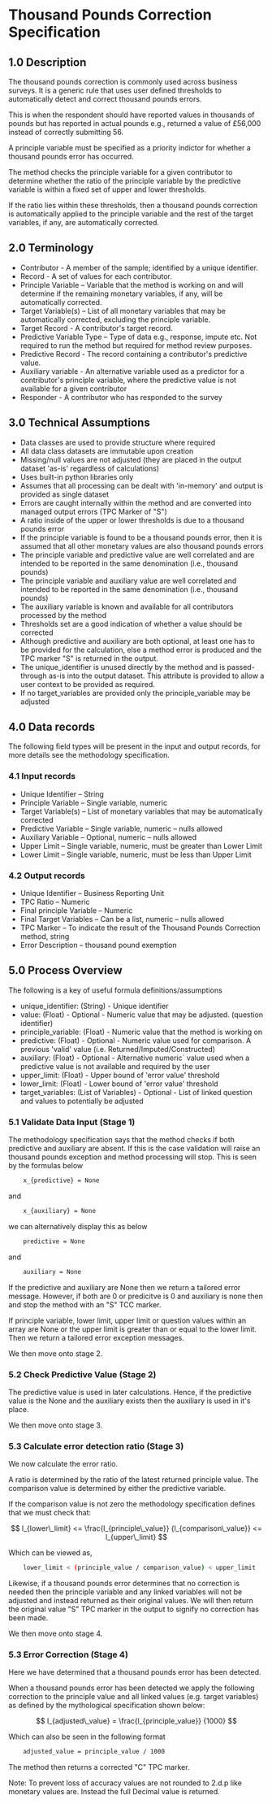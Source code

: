 # Thousand Pounds Correction Specification

## 1.0 Description

The thousand pounds correction is commonly used across business surveys.
It is a generic rule that uses user defined thresholds to automatically
detect and correct thousand pounds errors.

This is when the respondent should have reported values in thousands of
pounds but has reported in actual pounds e.g., returned a value of
£56,000 instead of correctly submitting 56.

A principle variable must be specified as a priority indictor for whether
a thousand pounds error has occurred.

The method checks the principle variable for a given contributor to
determine whether the ratio of the principle variable by the predictive
variable is within a fixed set of upper and lower thresholds.

If the ratio lies within these thresholds, then a thousand pounds
correction is automatically applied to the principle variable and the rest
of the target variables, if any, are automatically corrected.

## 2.0 Terminology

* Contributor - A member of the sample; identified by a unique identifier.
* Record - A set of values for each contributor.
* Principle Variable – Variable that the method is working on and will
determine if the remaining monetary variables, if any, will be
automatically corrected.
* Target Variable(s) – List of all monetary variables that may be
automatically corrected, excluding the principle variable.
* Target Record - A contributor's target record.
* Predictive Variable Type – Type of data e.g., response, impute etc. Not
required to run the method but required for method review purposes.
* Predictive Record - The record containing a contributor's predictive value.
* Auxiliary variable - An alternative variable used as a predictor for a
contributor's principle variable, where the predictive value is not available
for a given contributor
* Responder - A contributor who has responded to the survey

## 3.0 Technical Assumptions

* Data classes are used to provide structure where required
* All data class datasets are immutable upon creation
* Missing/null values are not adjusted (they are placed in the output dataset
'as-is' regardless of calculations)
* Uses built-in python libraries only
* Assumes that all processing can be dealt with 'in-memory' and output is
provided as single dataset
* Errors are caught internally within the method and are converted into managed
output errors (TPC Marker of "S")
* A ratio inside of the upper or lower thresholds is due to a thousand
pounds error
* If the principle variable is found to be a thousand pounds error, then it is
assumed that all other monetary values are also thousand pounds errors
* The principle variable and predictive value are well correlated and are
intended to be reported in the same denomination (i.e., thousand pounds)
* The principle variable and auxiliary value are well correlated and intended
to be reported in the same denomination (i.e., thousand pounds)
* The auxiliary variable is known and available for all contributors processed
by the method
* Thresholds set are a good indication of whether a value should be corrected
* Although predictive and auxiliary are both optional, at least one has to be
provided for the calculation, else a method error is produced and the TPC
marker "S" is returned in the output.
* The unique_identifier is unused directly by the method and is passed-through
as-is into the output dataset. This attribute is provided to allow a user
context to be provided as required.
* If no target_variables are provided only the principle_variable may
be adjusted

## 4.0 Data records

The following field types will be present in the input and
output records, for more details see the methodology specification.

### 4.1 Input records

* Unique Identifier – String
* Principle Variable – Single variable, numeric
* Target Variable(s) – List of monetary variables that may be automatically corrected
* Predictive Variable – Single variable, numeric – nulls allowed
* Auxiliary Variable – Optional, numeric – nulls allowed
* Upper Limit – Single variable, numeric, must be greater than Lower Limit
* Lower Limit – Single variable, numeric, must be less than Upper Limit

### 4.2 Output records

* Unique Identifier – Business Reporting Unit
* TPC Ratio – Numeric
* Final principle Variable – Numeric
* Final Target Variables – Can be a list, numeric – nulls allowed
* TPC Marker – To indicate the result of the Thousand Pounds Correction
method, string
* Error Description – thousand pound exemption

## 5.0 Process Overview

The following is a key of useful formula definitions/assumptions

* unique_identifier: (String) - Unique identifier
* value: (Float) - Optional - Numeric value that may be adjusted.
(question identifier)
* principle_variable: (Float) - Numeric value that the method is working on
* predictive: (Float) - Optional - Numeric value used for comparison.
A previous 'valid' value (i.e. Returned/Imputed/Constructed)
* auxiliary: (Float) - Optional - Alternative numeric` value used when
a predictive value is not available and required by the user
* upper_limit: (Float) - Upper bound of 'error value' threshold
* lower_limit: (Float) - Lower bound of 'error value' threshold
* target_variables: (List of Variables) - Optional - List of linked
question and values to potentially be adjusted

### 5.1 Validate Data Input (Stage 1)

The methodology specification says that the method checks if
both predictive and auxiliary are absent. If this is the case validation
will raise an thousand pounds exception
and method processing will stop. This is seen by the formulas below

```bash
    x_{predictive} = None
```

and

```bash
    x_{auxiliary} = None
```

we can alternatively display this as below

```bash
    predictive = None
```

and

```bash
    auxiliary = None
```

If the predictive and auxiliary are None then we return a tailored
error message. However, if both are 0 or predicitve is 0 and
auxiliary is none then and stop the method with an "S" TCC marker.

If principle variable, lower limit, upper limit or question values
within an array are None or the upper limit is greater than or equal to
the lower limit. Then we return a tailored error exception messages.

We then move onto stage 2.

### 5.2 Check Predictive Value (Stage 2)

The predictive value is used in later calculations. Hence, if the
predictive value is the None and the auxiliary exists then the auxiliary
is used in it's place.

We then move onto stage 3.

### 5.3 Calculate error detection ratio (Stage 3)

We now calculate the error ratio.

A ratio is determined by the ratio of the latest returned principle value.
The comparison value is determined by either the predictive variable.

If the comparison value is not zero the methodology specification defines
that we must check that:

$$ l_{lower\_limit} <= \frac{l_{principle\_value}}
{l_{comparison\_value}} <= l_{upper\_limit}
$$

Which can be viewed as,

```bash
    lower_limit < (principle_value / comparison_value) < upper_limit
```

Likewise, if a thousand pounds error determines that no correction
is needed then the principle variable and any linked variables will
not be adjusted and instead returned as their original values.
We will then return the original value "S" TPC marker in the output
to signify no correction has been made.

We then move onto stage 4.

### 5.3 Error Correction (Stage 4)

Here we have determined that a thousand pounds error has been detected.

When a thousand pounds error has been detected we apply the following
correction to the principle value and all linked values (e.g. target variables)
as defined by the mythological specification shown below:

$$ l_{adjusted\_value} = \frac{l_{principle_value}}
{1000}
$$

Which can also be seen in the following format

```bash
    adjusted_value = principle_value / 1000
```

The method then returns a corrected "C" TPC marker.

Note: To prevent loss of accuracy values are not rounded to 2.d.p
like monetary values are. Instead the full Decimal value is returned.
